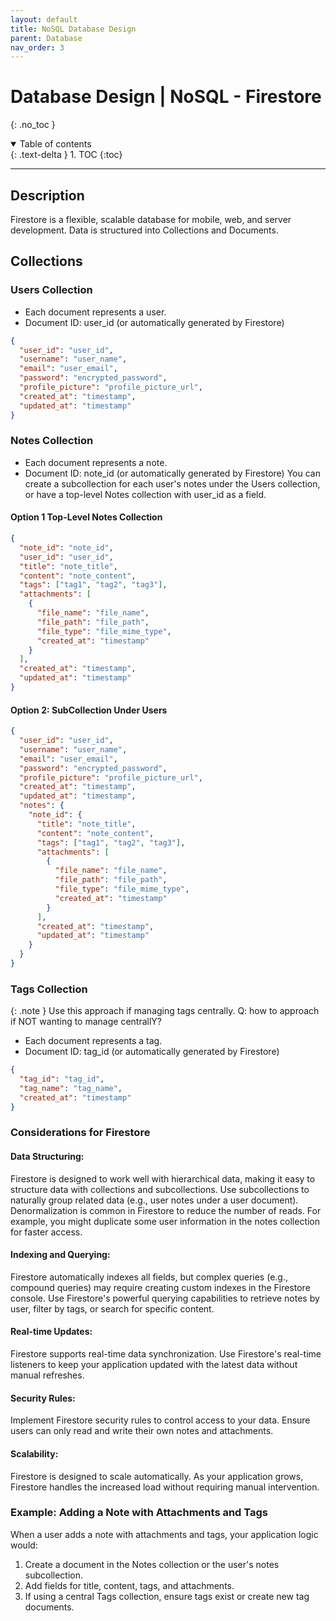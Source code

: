 ```yaml
---
layout: default
title: NoSQL Database Design
parent: Database
nav_order: 3
---
```


# Database Design | NoSQL - Firestore
{: .no_toc }

<details open markdown="block">
  <summary>
    Table of contents
  </summary>
  {: .text-delta }
1. TOC
{:toc}
</details>

---

## Description
Firestore is a flexible, scalable database for mobile, web, and server development. Data is structured into Collections and Documents.

## Collections
### Users Collection

- Each document represents a user. 
- Document ID: user_id (or automatically generated by Firestore)

```json
{
  "user_id": "user_id",
  "username": "user_name",
  "email": "user_email",
  "password": "encrypted_password",
  "profile_picture": "profile_picture_url",
  "created_at": "timestamp",
  "updated_at": "timestamp"
}
```

### Notes Collection

- Each document represents a note.
- Document ID: note_id (or automatically generated by Firestore)
You can create a subcollection for each user's notes under the Users collection, or have a top-level Notes collection with user_id as a field.

#### Option 1 Top-Level Notes Collection
```json
{
  "note_id": "note_id",
  "user_id": "user_id",
  "title": "note_title",
  "content": "note_content",
  "tags": ["tag1", "tag2", "tag3"],
  "attachments": [
    {
      "file_name": "file_name",
      "file_path": "file_path",
      "file_type": "file_mime_type",
      "created_at": "timestamp"
    }
  ],
  "created_at": "timestamp",
  "updated_at": "timestamp"
}
```

#### Option 2: SubCollection Under Users

```json
{
  "user_id": "user_id",
  "username": "user_name",
  "email": "user_email",
  "password": "encrypted_password",
  "profile_picture": "profile_picture_url",
  "created_at": "timestamp",
  "updated_at": "timestamp",
  "notes": {
    "note_id": {
      "title": "note_title",
      "content": "note_content",
      "tags": ["tag1", "tag2", "tag3"],
      "attachments": [
        {
          "file_name": "file_name",
          "file_path": "file_path",
          "file_type": "file_mime_type",
          "created_at": "timestamp"
        }
      ],
      "created_at": "timestamp",
      "updated_at": "timestamp"
    }
  }
}
```

### Tags Collection

{: .note }
Use this approach if managing tags centrally. Q: how to approach if NOT wanting to manage centrallY?

- Each document represents a tag. 
- Document ID: tag_id (or automatically generated by Firestore)

```json
{
  "tag_id": "tag_id",
  "tag_name": "tag_name",
  "created_at": "timestamp"
}
```

### Considerations for Firestore
#### Data Structuring:

Firestore is designed to work well with hierarchical data, making it easy to structure data with collections and subcollections. Use subcollections to naturally group related data (e.g., user notes under a user document).
Denormalization is common in Firestore to reduce the number of reads. For example, you might duplicate some user information in the notes collection for faster access.

#### Indexing and Querying:

Firestore automatically indexes all fields, but complex queries (e.g., compound queries) may require creating custom indexes in the Firestore console.
Use Firestore's powerful querying capabilities to retrieve notes by user, filter by tags, or search for specific content.

#### Real-time Updates:

Firestore supports real-time data synchronization. Use Firestore's real-time listeners to keep your application updated with the latest data without manual refreshes.
#### Security Rules:

Implement Firestore security rules to control access to your data. Ensure users can only read and write their own notes and attachments.
#### Scalability:

Firestore is designed to scale automatically. As your application grows, Firestore handles the increased load without requiring manual intervention.

### Example: Adding a Note with Attachments and Tags
When a user adds a note with attachments and tags, your application logic would:

1. Create a document in the Notes collection or the user's notes subcollection.
2. Add fields for title, content, tags, and attachments.
3. If using a central Tags collection, ensure tags exist or create new tag documents.

